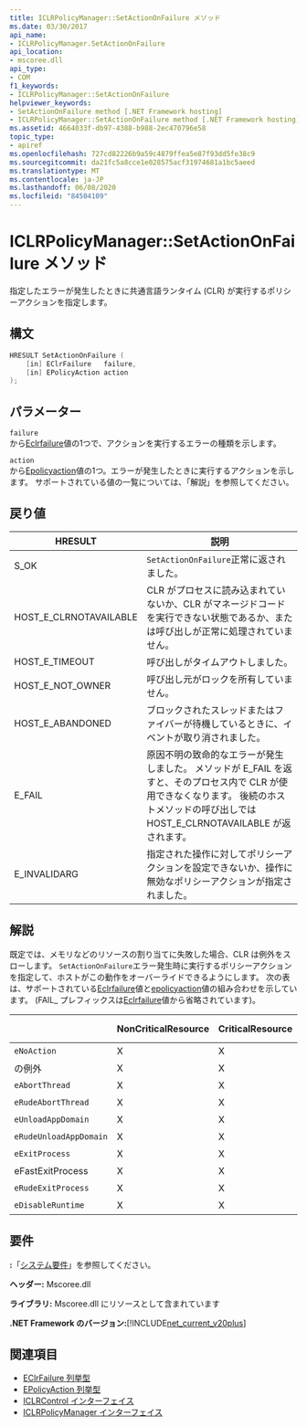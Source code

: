 ```yaml
---
title: ICLRPolicyManager::SetActionOnFailure メソッド
ms.date: 03/30/2017
api_name:
- ICLRPolicyManager.SetActionOnFailure
api_location:
- mscoree.dll
api_type:
- COM
f1_keywords:
- ICLRPolicyManager::SetActionOnFailure
helpviewer_keywords:
- SetActionOnFailure method [.NET Framework hosting]
- ICLRPolicyManager::SetActionOnFailure method [.NET Framework hosting]
ms.assetid: 4664033f-db97-4388-b988-2ec470796e58
topic_type:
- apiref
ms.openlocfilehash: 727cd82226b9a59c4879ffea5e87f93dd5fe38c9
ms.sourcegitcommit: da21fc5a8cce1e028575acf31974681a1bc5aeed
ms.translationtype: MT
ms.contentlocale: ja-JP
ms.lasthandoff: 06/08/2020
ms.locfileid: "84504109"
---
```

# <a name="iclrpolicymanagersetactiononfailure-method"></a>ICLRPolicyManager::SetActionOnFailure メソッド
指定したエラーが発生したときに共通言語ランタイム (CLR) が実行するポリシーアクションを指定します。  
  
## <a name="syntax"></a>構文  
  
```cpp  
HRESULT SetActionOnFailure (  
    [in] EClrFailure   failure,  
    [in] EPolicyAction action  
);  
```  
  
## <a name="parameters"></a>パラメーター  
 `failure`  
 から[Eclrfailure](eclrfailure-enumeration.md)値の1つで、アクションを実行するエラーの種類を示します。  
  
 `action`  
 から[Epolicyaction](epolicyaction-enumeration.md)値の1つ。エラーが発生したときに実行するアクションを示します。 サポートされている値の一覧については、「解説」を参照してください。  
  
## <a name="return-value"></a>戻り値  
  
|HRESULT|説明|  
|-------------|-----------------|  
|S_OK|`SetActionOnFailure`正常に返されました。|  
|HOST_E_CLRNOTAVAILABLE|CLR がプロセスに読み込まれていないか、CLR がマネージドコードを実行できない状態であるか、または呼び出しが正常に処理されていません。|  
|HOST_E_TIMEOUT|呼び出しがタイムアウトしました。|  
|HOST_E_NOT_OWNER|呼び出し元がロックを所有していません。|  
|HOST_E_ABANDONED|ブロックされたスレッドまたはファイバーが待機しているときに、イベントが取り消されました。|  
|E_FAIL|原因不明の致命的なエラーが発生しました。 メソッドが E_FAIL を返すと、そのプロセス内で CLR が使用できなくなります。 後続のホストメソッドの呼び出しでは HOST_E_CLRNOTAVAILABLE が返されます。|  
|E_INVALIDARG|指定された操作に対してポリシーアクションを設定できないか、操作に無効なポリシーアクションが指定されました。|  
  
## <a name="remarks"></a>解説  
 既定では、メモリなどのリソースの割り当てに失敗した場合、CLR は例外をスローします。 `SetActionOnFailure`エラー発生時に実行するポリシーアクションを指定して、ホストがこの動作をオーバーライドできるようにします。 次の表は、サポートされている[Eclrfailure](eclrfailure-enumeration.md)値と[epolicyaction](epolicyaction-enumeration.md)値の組み合わせを示しています。 (FAIL_ プレフィックスは[Eclrfailure](eclrfailure-enumeration.md)値から省略されています)。  
  
||NonCriticalResource|CriticalResource|Fat (Alruntime)|OrphanedLock|StackOverflow|AccessViolation|CodeContract|  
|-|-------------------------|----------------------|------------------|------------------|-------------------|---------------------|------------------|  
|`eNoAction`|X|X||||該当なし||  
|の例外|X|X||||該当なし||  
|`eAbortThread`|X|X||||該当なし|X|  
|`eRudeAbortThread`|X|X||||該当なし|X|  
|`eUnloadAppDomain`|X|X||X||該当なし|X|  
|`eRudeUnloadAppDomain`|X|X||X|X|該当なし|X|  
|`eExitProcess`|X|X||X|X|該当なし|X|  
|eFastExitProcess|X|X||X|X|該当なし||  
|`eRudeExitProcess`|X|X|X|X|X|該当なし||  
|`eDisableRuntime`|X|X|X|X|X|該当なし||  
  
## <a name="requirements"></a>要件  
 **:**「[システム要件](../../get-started/system-requirements.md)」を参照してください。  
  
 **ヘッダー:** Mscoree.dll  
  
 **ライブラリ:** Mscoree.dll にリソースとして含まれています  
  
 **.NET Framework のバージョン:**[!INCLUDE[net_current_v20plus](../../../../includes/net-current-v20plus-md.md)]  
  
## <a name="see-also"></a>関連項目

- [EClrFailure 列挙型](eclrfailure-enumeration.md)
- [EPolicyAction 列挙型](epolicyaction-enumeration.md)
- [ICLRControl インターフェイス](iclrcontrol-interface.md)
- [ICLRPolicyManager インターフェイス](iclrpolicymanager-interface.md)
